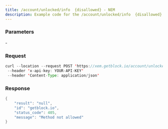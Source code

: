 ```yaml
---
title: /account/unlocked/info  {disallowed} - NEM
description: Example code for the /account/unlocked/info  {disallowed} rest method. Сomplete guide on how to use /account/unlocked/info  {disallowed} rest in GetBlock.io Web3 documentation.
---
```


### Parameters


\-

### Request

``` java
curl --location --request POST 'https://xem.getblock.io/account/unlocked/info' 
 --header 'x-api-key: YOUR-API-KEY' 
 --header 'Content-Type: application/json'
```

###  Response

``` java
{
    "result": "null",
    "id": "getblock.io",
    "status_code": 405,
    "message": "Method not allowed"
}
```

